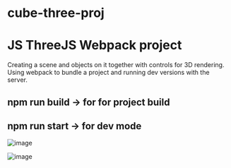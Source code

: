 # cube-three-proj
# JS ThreeJS Webpack project
Creating a scene and objects on it together with controls for 3D rendering.
Using webpack to bundle a project and running dev versions with the server.

## npm run build -> for for project build
## npm run start -> for dev mode

![image](https://github.com/yura-kiv/cube-three-proj/assets/94392546/9be3f898-f86e-4940-acff-f7fe820961e2)

![image](https://github.com/yura-kiv/cube-three-proj/assets/94392546/3091703e-1920-404b-aa36-2dcc5b694391)
